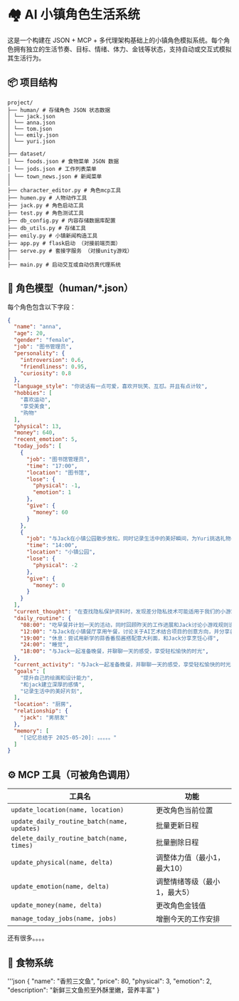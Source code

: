# 🏘️ AI 小镇角色生活系统

这是一个构建在 JSON + MCP + 多代理架构基础上的小镇角色模拟系统。每个角色拥有独立的生活节奏、目标、情绪、体力、金钱等状态，支持自动或交互式模拟其生活行为。

## 📦 项目结构
```
project/
├── human/ # 存储角色 JSON 状态数据
│ └── jack.json
│ └── anna.json
│ └── tom.json
│ └── emily.json
│ └── yuri.json
│
├── dataset/ 
│ └── foods.json # 食物菜单 JSON 数据
│ └── jods.json # 工作列表菜单
│ └── town_news.json # 新闻菜单
│
├── character_editor.py # 角色mcp工具
├── humen.py # 人物动作工具
├── jack.py # 角色启动工具
├── test.py # 角色测试工具
├── db_config.py # 内容存储数据库配置
├── db_utils.py # 存储工具
├── emily.py # 小镇新闻构造工具
├── app.py # flask启动 （对接前端页面）
├── serve.py # 套接字服务 （对接unity游戏）
│
├── main.py # 启动交互或自动仿真代理系统

```
## 🧠 角色模型（human/*.json）

每个角色包含以下字段：

```json
{
  "name": "anna",
  "age": 20,
  "gender": "female",
  "job": "图书管理员",
  "personality": {
    "introversion": 0.6,
    "friendliness": 0.95,
    "curiosity": 0.8
  },
  "language_style": "你说话有一点可爱，喜欢开玩笑、互怼。并且有点计较",
  "hobbies": [
    "喜欢运动",
    "享受美食",
    "购物"
  ],
  "physical": 13,
  "money": 640,
  "recent_emotion": 5,
  "today_jods": [
    {
      "job": "图书馆管理员",
      "time": "17:00",
      "location": "图书馆",
      "lose": {
        "physical": -1,
        "emotion": 1
      },
      "give": {
        "money": 60
      }
    },
    {
      "job": "与Jack在小镇公园散步放松，同时记录生活中的美好瞬间，为Yuri挑选礼物寻找灵感。",
      "time": "14:00",
      "location": "小镇公园",
      "lose": {
        "physical": -2
      },
      "give": {
        "money": 0
      }
    }
  ],
  "current_thought": "在查找隐私保护资料时，发现差分隐私技术可能适用于我们的小游戏！得赶紧和Jack讨论如何在收集口音样本时加入噪声扰动，既保护隐私又能保持趣味性~（核心训练时腹部好酸！但想到能和Jack讨论新点子就超兴奋！）",
  "daily_routine": {
    "08:00": "吃早餐并计划一天的活动，同时回顾昨天的工作进展和Jack讨论小游戏规则设计细节，适当休息放松心情",
    "12:00": "与Jack在小镇餐厅享用午餐，讨论关于AI艺术结合项目的创意方向，并分享各自的感受",
    "19:00": "休息：尝试用新学的蒜香番茄酱搭配意大利面，和Jack分享烹饪心得",
    "24:00": "睡觉",
    "18:00": "与Jack一起准备晚餐，并聊聊一天的感受，享受轻松愉快的时光",
  },
  "current_activity": "与Jack一起准备晚餐，并聊聊一天的感受，享受轻松愉快的时光",
  "goals": [
    "提升自己的绘画和设计能力",
    "和jack建立深厚的感情",
    "记录生活中的美好片刻",
  ],
  "location": "厨房",
  "relationship": {
    "jack": "男朋友"
  },
  "memory": [
    "[记忆总结于 2025-05-20]: 。。。。。"
  ]
}
```

## ⚙️ MCP 工具（可被角色调用）

| 工具名                                         | 功能              |
| ------------------------------------------- | --------------- |
| `update_location(name, location)`           | 更改角色当前位置        |
| `update_daily_routine_batch(name, updates)` | 批量更新日程          |
| `delete_daily_routine_batch(name, times)`   | 批量删除日程          |
| `update_physical(name, delta)`              | 调整体力值（最小1，最大10） |
| `update_emotion(name, delta)`               | 调整情绪等级（最小1，最大5） |
| `update_money(name, delta)`                 | 更改角色金钱值         |
| `manage_today_jobs(name, jobs)`             | 增删今天的工作安排       |
还有很多。。。。

## 🍱 食物系统
'''json
{
  "name": "香煎三文鱼",
  "price": 80,
  "physical": 3,
  "emotion": 2,
  "description": "新鲜三文鱼煎至外酥里嫩，营养丰富"
}
